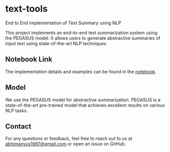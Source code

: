 # text-tools

End to End implementation of Text Summary using NLP

This project implements an end-to-end text summarization system using the PEGASUS model. It allows users to generate abstractive summaries of input text using state-of-the-art NLP techniques.

## Notebook Link

The implementation details and examples can be found in the [notebook](research/tests.ipynb).

## Model

We use the PEGASUS model for abstractive summarization. PEGASUS is a state-of-the-art pre-trained model that achieves excellent results on various NLP tasks.

## Contact

For any questions or feedback, feel free to reach out to us at abhimanyus1997@gmail.com or open an issue on GitHub.
